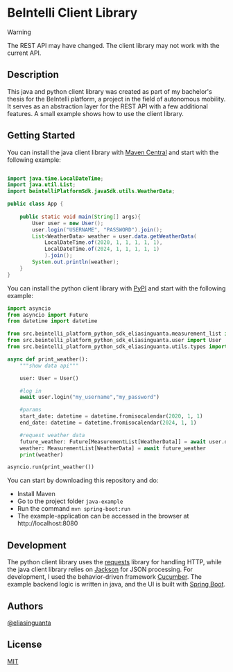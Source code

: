 # BeIntelli Client Library
> [!WARNING]  
> The REST API may have changed. The client library may not work with the current API.

## Description
This java and python client library was created as part of my bachelor's thesis for the BeIntelli platform, a project in the field of autonomous mobility. It serves as an abstraction layer for the REST API with a few additional features. A small example shows how to use the client library.

## Getting Started
You can install the java client library with [Maven Central](https://central.sonatype.com/artifact/io.gitlab.eliasinguanta/beintelli-platform-java-sdk) and start with the following example:

```java

import java.time.LocalDateTime;
import java.util.List;
import beintelliPlatformSdk.javaSdk.utils.WeatherData;

public class App {
    
    public static void main(String[] args){
        User user = new User();
        user.login("USERNAME", "PASSWORD").join();
        List<WeatherData> weather = user.data.getWeatherData(
            LocalDateTime.of(2020, 1, 1, 1, 1, 1),
            LocalDateTime.of(2024, 1, 1, 1, 1, 1)
            ).join();
        System.out.println(weather);
    }
}
```

You can install the python client library with [PyPI](https://pypi.org/project/beintelli-platform-python-sdk/) and start with the following example:
```python
import asyncio
from asyncio import Future
from datetime import datetime

from src.beintelli_platform_python_sdk_eliasinguanta.measurement_list import MeasurementList
from src.beintelli_platform_python_sdk_eliasinguanta.user import User
from src.beintelli_platform_python_sdk_eliasinguanta.utils.types import WeatherData

async def print_weather():
    """show data api"""

    user: User = User()

    #log in
    await user.login("my_username","my_password")

    #params
    start_date: datetime = datetime.fromisocalendar(2020, 1, 1)
    end_date: datetime = datetime.fromisocalendar(2024, 1, 1)

    #request weather data
    future_weather: Future[MeasurementList[WeatherData]] = await user.data.get_weather_data(start_date, end_date)
    weather: MeasurementList[WeatherData] = await future_weather
    print(weather)

asyncio.run(print_weather())

```
You can start by downloading this repository and do:
- Install Maven
- Go to the project folder `java-example`
- Run the command `mvn spring-boot:run`
- The example-application can be accessed in the browser at http://localhost:8080


## Development
The python client library uses the [requests](https://pypi.org/project/requests/) library for handling HTTP, while the java client library relies on [Jackson](https://github.com/FasterXML/jackson) for JSON processing. For development, I used the behavior-driven framework [Cucumber](https://cucumber.io/). The example backend logic is written in java, and the UI is built with [Spring Boot](https://spring.io/projects/spring-boot).

## Authors

[@eliasinguanta](https://gitlab.com/eliasinguanta)



## License

[MIT](https://opensource.org/license/mit)


